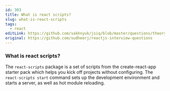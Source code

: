 ```yaml
---
id: 303
title: What is react scripts?
slug: what-is-react-scripts
tags:
  - react
editLink: https://github.com/sakhnyuk/jsiq/blob/master/questions/theory/react/303.md
original: https://github.com/sudheerj/reactjs-interview-questions
---
```


### What is react scripts?

The `react-scripts` package is a set of scripts from the create-react-app starter pack which helps you kick off projects without configuring. The `react-scripts start` command sets up the development environment and starts a server, as well as hot module reloading.